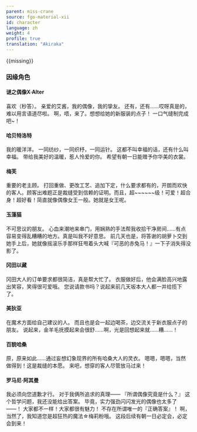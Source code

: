 ```yaml
---
parent: miss-crane
source: fgo-material-xii
id: character
language: zh
weight: 4
profile: true
translation: "Akiraka"
---
```


{{missing}}

### 因缘角色

#### 谜之偶像X·Alter

喜欢（秒答）。
亲爱的艾酱，我的偶像，我的挚友。
还有，还有……哎呀真是的，难以用言语道尽啦。
啊，唔，来了。想想给她的新服装的点子！
一口气缝制完成吧~！

#### 哈贝特洛特

我的暖洋洋。
一同纺纱，一同织杼，一同运针。
这都不叫幸福的话，还有什么叫幸福。
带给我美好的温暖，惹人怜爱的你。
希望有朝一日能赠予你华美的衣裳。

#### 梅芙

重要的老主顾。
打回重做、更改工艺、追加下定，什么要求都有的，开朗而欢快的客人。顾客出难题正是裁缝受到信赖的证明。而且，超~~~~~~级！可爱！超合身！超好看！简直就像偶像女王一般。她就是女王呢。

#### 玉藻猫

不可思议的朋友。
心血来潮地来串门，用娴熟的手法帮我收拾干净房间……有点容易变得乱糟糟的地方。真是叫我不好意思。
前几天也是，将答谢的胡萝卜交到她手上后，她就像摇滚乐手那样狂甩着头大喊『可恶的赤兔马！』一下子消失得没影了。

#### 冈田以藏

冈田大人的订单要求都很简洁，真是帮大忙了。
衣服做好后，他会满脸高兴地露出笑容，笑得很可爱哦。
您说请款书吗？说起来前几天坂本大人都一并给揽下了。

#### 美狄亚

在魔术方面给自己建议的人。
而且也是会一起边喝茶，边交流关于新衣服点子的朋友。
说起来，金羊毛抚摸起来会很舒……啊，光是回想起来就……糟……！

#### 百貌哈桑

原，原来如此……通过妄想幻象现界的所有哈桑大人的灵衣。
嗯嗯，嗯嗯，当然做得到！这是裁缝的本愿。
来吧，想穿的客人尽管放马过来！

#### 罗马尼·阿其曼

我必须向您道歉才行。
对于我俩所追求的真理——
『所谓偶像究竟是什么？』
这个哲学问题，我还没能给出答案。
毕竟，实力强劲闪闪发光的偶像也太多了——！
大家都不一样！大家都很有魅力！
不存在所谓唯一的『正确答案』！
啊，当然了，我知道您是超狂热的魔法☆梅莉粉哦。
这段后续有朝一日必定会，必定会到来！
